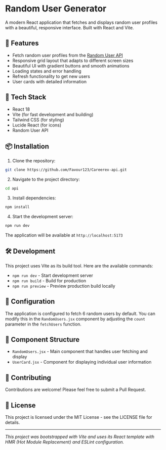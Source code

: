 # Random User Generator

A modern React application that fetches and displays random user profiles with a beautiful, responsive interface. Built with React and Vite.

## 🌟 Features

- Fetch random user profiles from the [Random User API](https://randomuser.me/)
- Responsive grid layout that adapts to different screen sizes
- Beautiful UI with gradient buttons and smooth animations
- Loading states and error handling
- Refresh functionality to get new users
- User cards with detailed information

## 🚀 Tech Stack

- React 18
- Vite (for fast development and building)
- Tailwind CSS (for styling)
- Lucide React (for icons)
- Random User API

## 📦 Installation

1. Clone the repository:
```bash
git clone https://github.com/Favour123/Careerex-api.git
```

2. Navigate to the project directory:
```bash
cd api
```

3. Install dependencies:
```bash
npm install
```

4. Start the development server:
```bash
npm run dev
```

The application will be available at `http://localhost:5173`

## 🛠️ Development

This project uses Vite as its build tool. Here are the available commands:

- `npm run dev` - Start development server
- `npm run build` - Build for production
- `npm run preview` - Preview production build locally

## 🔧 Configuration

The application is configured to fetch 6 random users by default. You can modify this in the `RandomUsers.jsx` component by adjusting the `count` parameter in the `fetchUsers` function.

## 📱 Component Structure

- `RandomUsers.jsx` - Main component that handles user fetching and display
- `UserCard.jsx` - Component for displaying individual user information

## 🤝 Contributing

Contributions are welcome! Please feel free to submit a Pull Request.

## 📄 License

This project is licensed under the MIT License - see the LICENSE file for details.

---
*This project was bootstrapped with Vite and uses its React template with HMR (Hot Module Replacement) and ESLint configuration.*
